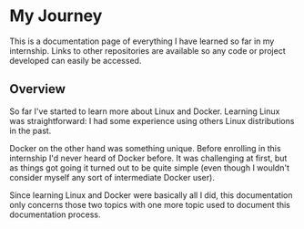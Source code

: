 # My Journey

This is a documentation page of everything I have learned so far in my internship. Links to other repositories are available so any code or project developed can easily be accessed.

## Overview

So far I've started to learn more about Linux and Docker. Learning Linux was straightforward: I had some experience using others Linux distributions in the past. 

Docker on the other hand was something unique. Before enrolling in this internship I'd never heard of Docker before. It was challenging at first, but as things got going it turned out to be quite simple (even though I wouldn't consider myself any sort of intermediate Docker user).

Since learning Linux and Docker were basically all I did, this documentation only concerns those two topics with one more topic used to document this documentation process. 



